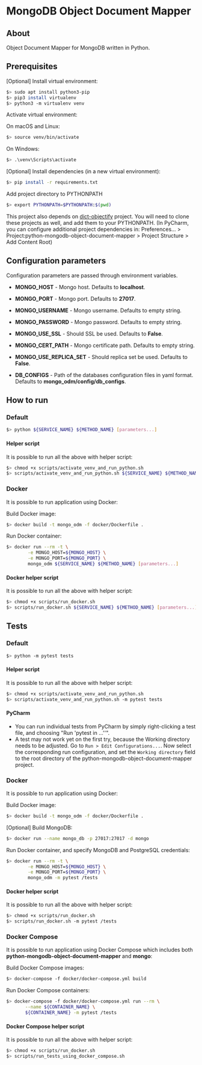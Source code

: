 # MongoDB Object Document Mapper

## About 

Object Document Mapper for MongoDB written in Python.

## Prerequisites

\[Optional\] Install virtual environment:

```bash
$> sudo apt install python3-pip
$> pip3 install virtualenv
$> python3 -m virtualenv venv
```

Activate virtual environment:

On macOS and Linux:
```bash
$> source venv/bin/activate
```

On Windows:
```bash
$> .\venv\Scripts\activate
```

\[Optional\] Install dependencies (in a new virtual environment):
```bash
$> pip install -r requirements.txt
```

Add project directory to PYTHONPATH
```bash
$> export PYTHONPATH=$PYTHONPATH:$(pwd)
```

This project also depends on [dict-objectify](https://github.com/reljicd/dict-objectify) project. You will need to clone these projects as well, and add them to your PYTHONPATH. (In PyCharm, you can configure additional project dependencies in: Preferences... > Project:python-mongodb-object-document-mapper > Project Structure > Add Content Root)

## Configuration parameters

Configuration parameters are passed through environment variables.

* **MONGO_HOST** - Mongo host. Defaults to **localhost**.

* **MONGO_PORT** - Mongo port. Defaults to **27017**.

* **MONGO_USERNAME** - Mongo username. Defaults to empty string.

* **MONGO_PASSWORD** - Mongo password. Defaults to empty string.

* **MONGO_USE_SSL** - Should SSL be used. Defaults to **False**.

* **MONGO_CERT_PATH** - Mongo certificate path. Defaults to empty string.

* **MONGO_USE_REPLICA_SET** - Should replica set be used. Defaults to **False**.

* **DB_CONFIGS** - Path of the databases configuration files in yaml format. Defaults to **mongo_odm/config/db_configs**.

## How to run

### Default

```bash
$> python ${SERVICE_NAME} ${METHOD_NAME} [parameters...]
```

#### Helper script

It is possible to run all the above with helper script:

```bash
$> chmod +x scripts/activate_venv_and_run_python.sh
$> scripts/activate_venv_and_run_python.sh ${SERVICE_NAME} ${METHOD_NAME} [parameters...]
```

### Docker

It is possible to run application using Docker:

Build Docker image:
```bash
$> docker build -t mongo_odm -f docker/Dockerfile .
```

Run Docker container:
```bash
$> docker run --rm -t \
        -e MONGO_HOST=${MONGO_HOST} \
        -e MONGO_PORT=${MONGO_PORT} \
        mongo_odm ${SERVICE_NAME} ${METHOD_NAME} [parameters...]
```

#### Docker helper script

It is possible to run all the above with helper script:

```bash
$> chmod +x scripts/run_docker.sh
$> scripts/run_docker.sh ${SERVICE_NAME} ${METHOD_NAME} [parameters...]
```

## Tests

### Default

```bash
$> python -m pytest tests
```

#### Helper script

It is possible to run all the above with helper script:

```bash
$> chmod +x scripts/activate_venv_and_run_python.sh
$> scripts/activate_venv_and_run_python.sh -m pytest tests
```

#### PyCharm

- You can run individual tests from PyCharm by simply right-clicking a test file, and choosing "Run 'pytest in ...''".
- A test may not work yet on the first try, because the Working directory needs to be adjusted. Go to `Run > Edit Configurations...`. Now select the corresponding run configuration, and set the `Working directory` field to the root directory of the python-mongodb-object-document-mapper project. 


### Docker

It is possible to run application using Docker:

Build Docker image:
```bash
$> docker build -t mongo_odm -f docker/Dockerfile .
```

\[Optional\] Build MongoDB:
```bash
$> docker run --name mongo_db -p 27017:27017 -d mongo
```

Run Docker container, and specify MongoDB and PostgreSQL credentials:
```bash
$> docker run --rm -t \
        -e MONGO_HOST=${MONGO_HOST} \
        -e MONGO_PORT=${MONGO_PORT} \
        mongo_odm -m pytest /tests
```

#### Docker helper script

It is possible to run all the above with helper script:

```bash
$> chmod +x scripts/run_docker.sh
$> scripts/run_docker.sh -m pytest /tests
```

### Docker Compose

It is possible to run application using Docker Compose which includes both **python-mongodb-object-document-mapper** and **mongo**:

Build Docker Compose images:
```bash
$> docker-compose -f docker/docker-compose.yml build
```

Run Docker Compose containers:
```bash
$> docker-compose -f docker/docker-compose.yml run --rm \
       --name ${CONTAINER_NAME} \
       ${CONTAINER_NAME} -m pytest /tests
```

#### Docker Compose helper script

It is possible to run all the above with helper script:

```bash
$> chmod +x scripts/run_docker.sh
$> scripts/run_tests_using_docker_compose.sh
```
